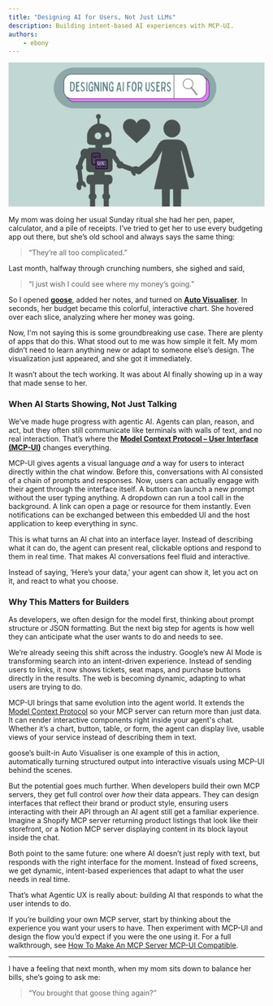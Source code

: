 ```yaml
---
title: "Designing AI for Users, Not Just LLMs"
description: Building intent-based AI experiences with MCP-UI.
authors: 
    - ebony
---
```


![Designing AI For Users](design-ai.png)


My mom was doing her usual Sunday ritual she had her pen, paper, calculator, and a pile of receipts. I’ve tried to get her to use every budgeting app out there, but she’s old school and always says the same thing:  
> “They’re all too complicated.”  

<!--truncate-->

Last month, halfway through crunching numbers, she sighed and said,  
> “I just wish I could see where my money’s going.”  

So I opened [**goose**](http://localhost:3000/goose/docs/quickstart), added her notes, and turned on [**Auto Visualiser**](https://block.github.io/goose/docs/mcp/autovisualiser-mcp). In seconds, her budget became this colorful, interactive chart. She hovered over each slice, analyzing where her money was going.  

Now, I'm not saying this is some groundbreaking use case. There are plenty of apps that do this. What stood out to me was how simple it felt. My mom didn’t need to learn anything new or adapt to someone else’s design. The visualization just appeared, and she got it immediately.  

It wasn’t about the tech working. It was about AI finally showing up in a way that made sense to her.

### **When AI Starts Showing, Not Just Talking**

We’ve made huge progress with agentic AI. Agents can plan, reason, and act, but they often still communicate like terminals with walls of text, and no real interaction. That’s where the [**Model Context Protocol – User Interface (MCP-UI)**](https://mcpui.dev/guide/getting-started) changes everything.  

MCP-UI gives agents a visual language *and* a way for users to interact directly within the chat window. Before this, conversations with AI consisted of a chain of prompts and responses. Now, users can actually engage with their agent through the interface itself. A button can launch a new prompt without the user typing anything. A dropdown can run a tool call in the background. A link can open a page or resource for them instantly. Even notifications can be exchanged between this embedded UI and the host application to keep everything in sync.  

This is what turns an AI chat into an interface layer. Instead of describing what it can do, the agent can present real, clickable options and respond to them in real time. That makes AI conversations feel fluid and interactive. 

Instead of saying, ‘Here’s your data,’ your agent can show it, let you act on it, and react to what you choose.


### **Why This Matters for Builders**

As developers, we often design for the model first, thinking about prompt structure or JSON formatting. But the next big step for agents is how well they can anticipate what the user wants to do and needs to see.  

We’re already seeing this shift across the industry. Google’s new AI Mode is transforming search into an intent-driven experience. Instead of sending users to links, it now shows tickets, seat maps, and purchase buttons directly in the results. The web is becoming dynamic, adapting to what users are trying to do.  

MCP-UI brings that same evolution into the agent world. It extends the [Model Context Protocol](https://modelcontextprotocol.io/docs/getting-started/intro) so your MCP server can return more than just data. It can render interactive components right inside your agent's chat. Whether it’s a chart, button, table, or form, the agent can display live, usable views of your service instead of describing them in text.  

goose’s built-in Auto Visualiser is one example of this in action, automatically turning structured output into interactive visuals using MCP-UI behind the scenes.  

But the potential goes much further. When developers build their own MCP servers, they get full control over *how*  their data appears. They can design interfaces that reflect their brand or product style, ensuring users interacting with their API through an AI agent still get a familiar experience. Imagine a Shopify MCP server returning product listings that look like their storefront, or a Notion MCP server displaying content in its block layout inside the chat.  

Both point to the same future: one where AI doesn’t just reply with text, but responds with the right interface for the moment. Instead of fixed screens, we get dynamic, intent-based experiences that adapt to what the user needs in real time.  

That’s what Agentic UX is really about: building AI that responds to what the user intends to do.  

If you’re building your own MCP server, start by thinking about the experience you want your users to have. Then experiment with MCP-UI and design the flow you’d expect if you were the one using it. For a full walkthrough, see [How To Make An MCP Server MCP-UI Compatible](https://block.github.io/goose/blog/2025/09/08/turn-any-mcp-server-mcp-ui-compatible).

---

I have a feeling that next month, when my mom sits down to balance her bills, she’s going to ask me:  
> “You brought that goose thing again?”  

<head>
  <meta property="og:title" content="Designing AI for Users, Not Just LLMs" />
  <meta property="og:type" content="article" />
  <meta property="og:url" content="https://block.github.io/goose/blog/2025/10/08/recipe-cookbook-generator" />
  <meta property="og:description" content="Building intent-based AI experiences with MCP-UI." />
  <meta property="og:image" content="https://block.github.io/goose/assets/images/design-ai-de5d0af69d8d21111dd271624ac7cab3.png" />
  <meta name="twitter:card" content="summary_large_image" />
  <meta name="twitter:title" content="Designing AI for Users, Not Just LLMs" />
  <meta name="twitter:description" content="Building intent-based AI experiences with MCP-UI." />
  <meta property="twitter:domain" content="block.github.io/goose" />
  <meta name="twitter:image" content="https://block.github.io/goose/assets/images/design-ai-de5d0af69d8d21111dd271624ac7cab3.png" />
</head>